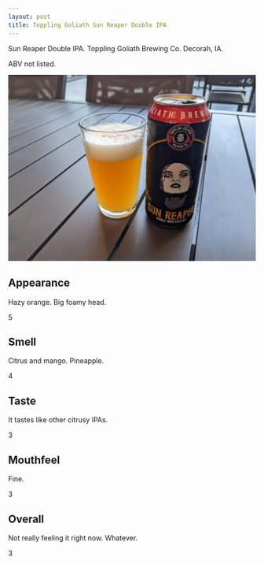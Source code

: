 ```yaml
---
layout: post
title: Toppling Goliath Sun Reaper Double IPA
---
```

Sun Reaper Double IPA.
Toppling Goliath Brewing Co.
Decorah, IA.

ABV not listed.

<img class="beer-photo" src="/beer/images/2021-05-25-toppling-goliath-sun-reaper.jpg"/>


## Appearance

Hazy orange. Big foamy head.

5


## Smell

Citrus and mango.
Pineapple.

4


## Taste

It tastes like other citrusy IPAs.

3


## Mouthfeel

Fine.

3


## Overall

Not really feeling it right now.
Whatever.

3

